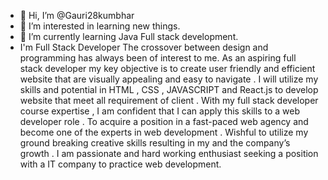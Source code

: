 - 👋 Hi, I’m @Gauri28kumbhar
- 👀 I’m interested in learning new things. 
- 🌱 I’m currently learning Java Full stack development.
- I'm Full Stack Developer The crossover between design and programming has always been of interest to me. As an aspiring full stack developer my key objective is to create user friendly and efficient website that 
  are visually appealing and easy to navigate . I will utilize my skills and potential in HTML , CSS , JAVASCRIPT and React.js to develop website that meet all requirement of client . With my full stack developer 
  course expertise , I am confident that I can apply this skills to a web developer role . To acquire a position in a fast-paced web agency and become one of the experts in web development . Wishful to utilize my 
  ground breaking creative skills resulting in my and the company’s growth . I am passionate and hard working enthusiast seeking a position with a IT company to practice web development.


<!---
Gauri28kumbhar/Gauri28kumbhar is a ✨ special ✨ repository because its `README.md` (this file) appears on your GitHub profile.
You can click the Preview link to take a look at your changes.
--->
